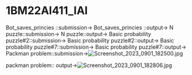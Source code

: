 # 1BM22AI411_IAI
Bot_saves_princies ::submission->
Bot_saves_princies ::output->
N puzzle::submission->
N puzzle::output->
Basic probability puzzle#2::submission->
Basic probability puzzle#2::output->
Basic probability puzzle#7::submission->
Basic probability puzzle#7::output->
Packman problem::submission->![Screenshot_2023_0901_182500.jpg](https://github.com/Vasanth0106/1BM22AI411_IAI/assets/139615614/e4909150-0437-4c5d-83ae-b9cbcd7c9903)


packman problem:: output->![Screenshot_2023_0901_182806.jpg](https://github.com/Vasanth0106/1BM22AI411_IAI/assets/139615614/57b518f8-c3a4-4104-8301-2f4255cc9f76)
